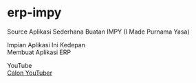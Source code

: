 # erp-impy
 
Source Aplikasi Sederhana Buatan IMPY (I Made Purnama Yasa)

Impian Aplikasi Ini Kedepan<br>
Membuat Aplikasi ERP

YouTube<br>
<a href="https://www.youtube.com/channel/UCGWGQsSF40aeafb99GILm0w">Calon YouTuber</a>
